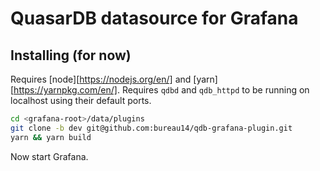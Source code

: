 QuasarDB datasource for Grafana
===============================


Installing (for now)
--------------------

Requires [node][https://nodejs.org/en/] and [yarn][https://yarnpkg.com/en/].
Requires `qdbd` and `qdb_httpd` to be running on localhost using their default
ports.

```sh
cd <grafana-root>/data/plugins
git clone -b dev git@github.com:bureau14/qdb-grafana-plugin.git
yarn && yarn build
```

Now start Grafana.
